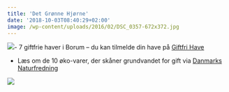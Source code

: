 ```yaml
---
title: 'Det Grønne Hjørne'
date: '2018-10-03T08:40:29+02:00'
image: /wp-content/uploads/2016/02/DSC_0357-672x372.jpg
---
```


![](/images/uploads/2019/05/klimaplakat.jpg)- 7 giftfrie haver i Borum – du kan tilmelde din have på [Giftfri Have](https://www.giftfri-have.dk/)
- Læs om de 10 øko-varer, der skåner grundvandet for gift via [Danmarks Naturfredning](https://www.dn.dk/nyheder/disse-10-oko-varer-beskytter-grundvandet-mod-mest-sprojtegift/?utm_source=DN+Nyhedsbreve&utm_campaign=4b436a9da3-EMAIL_CAMPAIGN_2018_10_02_05_31&utm_medium=email&utm_term=0_16ebc33b07-4b436a9da3-43643257&mc_cid=4b436a9da3&mc_eid=266c8d6807)

![](/images/uploads/2019/02/plastikfri-800x802.png)